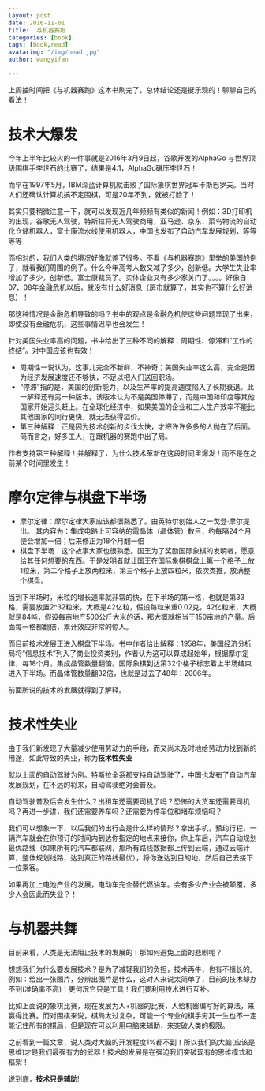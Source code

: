```yaml
---
layout: post
date: 2016-11-01
title:  与机器赛跑
categories: [book]
tags: [book,read]
avatarimg: "/img/head.jpg"
author: wangyifan

---
```


上周抽时间把《与机器赛跑》这本书刷完了，总体结论还是挺乐观的！聊聊自己的看法！

# 技术大爆发

今年上半年比较火的一件事就是2016年3月9日起，谷歌开发的AlphaGo 与世界顶级围棋手李世石的比赛了，结果是4:1，AlphaGo碾压李世石！

而早在1997年5月，IBM深蓝计算机就击败了国际象棋世界冠军卡斯巴罗夫。当时人们还确认计算机搞不定围棋，可是20年不到，就被打脸了！

其实只要稍微注意一下，就可以发现近几年频频有类似的新闻！例如：3D打印机的出现，谷歌无人驾驶，特斯拉将无人驾驶商用，亚马逊、京东、菜鸟物流的自动化仓储机器人，富士康流水线使用机器人，中国也发布了自动汽车发展规划，等等等等

而相对的，我们人类的境况好像就差了很多。不看《与机器赛跑》里举的美国的例子，就看我们周围的例子。什么今年高考人数又减了多少，创新低。大学生失业率增加了多少，创新低。富士康裁员了。实体企业又有多少家关门了。。。。好像自07、08年金融危机以后，就没有什么好消息（房市就算了，其实也不算什么好消息）！

<!-- more -->

那这种情况是金融危机导致的吗？书中的观点是金融危机使这些问题显现了出来，即使没有金融危机，这些事情迟早也会发生！

针对美国失业率高的问题，书中给出了三种不同的解释：周期性、停滞和“工作的终结”。对中国应该也有效！

- 周期性一说认为，这事儿完全不新鲜，不神奇；美国失业率这么高，完全是因为经济发展速度还不够快，不足以把人们送回职场。
- “停滞”指的是，美国的创新能力，以及生产率的提高速度陷入了长期衰退。此一解释还有另一种版本。该版本认为不是美国停滞了，而是中国和印度等其他国家开始迎头赶上。在全球化经济中，如果美国的企业和工人生产效率不能比其他国家的同行更快，就无法获得溢价。
- 第三种解释：正是因为技术创新的步伐太快，才把许许多多的人抛在了后面。简而言之，好多工人，在跟机器的赛跑中出了局。

作者支持第三种解释！并解释了，为什么技术革新在这段时间里爆发！而不是在之前某个时间里发生！

# 摩尔定律与棋盘下半场

- 摩尔定律：摩尔定律大家应该都很熟悉了。由英特尔创始人之一戈登·摩尔提出。 其内容为：集成电路上可容纳的電晶体（晶体管）数目，约每隔24个月便会增加一倍；后来修正为18个月翻一倍
- 棋盘下半场：这个故事大家也很熟悉。国王为了奖励国际象棋的发明者，愿意给其任何想要的东西。于是发明者就让国王在国际象棋棋盘上第一个格子上放1粒米，第二个格子上放两粒米，第三个格子上放四粒米，依次类推，放满整个棋盘。

当到下半场时，米粒的增长速率就非常的快，在下半场的第一格，也就是第33格，需要放置2^32粒米，大概是42亿粒，假设每粒米重0.02克，42亿粒米，大概就是84吨，假设每亩地产500公斤大米的话，那大概就相当于150亩地的产量。后面每一格都翻倍，累计效应非常的惊人。

而目前技术发展正进入棋盘下半场。书中作者给出解释：1958年，美国经济分析局将“信息技术”列入了商业投资类别，作者认为这可以算成起始年，根据摩尔定律，每18个月，集成晶管数量翻倍。国际象棋到达第32个格子标志着上半场结束进入下半场。而晶体管数量翻32倍，也就是过去了48年：2006年。

前面所说的技术的发展就得到了解释。

# 技术性失业

由于我们新发现了大量减少使用劳动力的手段，而又尚未及时地给劳动力找到新的用途，如此导致的失业，称为**技术性失业**

就以上面的自动驾驶为例。特斯拉全系都支持自动驾驶了，中国也发布了自动汽车发展规划，在不远的将来，自动驾驶绝对会普及。

自动驾驶普及后会发生什么？出租车还需要司机了吗？恐怖的大货车还需要司机吗？再进一步讲，我们还需要养车吗？还需要为停车位和堵车烦恼吗？

我们可以想象一下，以后我们的出行会是什么样的情形？拿出手机，预约行程，一辆汽车就会在你预订的时间内到达你指定的地点来接你，你上车后，汽车自动规划最优路线（如果所有的汽车都联网，那所有路线数据都上传到云端，通过云端计算，整体规划线路，达到真正的路线最优），将你送达到目的地，然后自己去接下一位乘客。

如果再加上电池产业的发展，电动车完全替代燃油车。会有多少产业会被颠覆，多少人会因此而失业？！

# 与机器共舞

目前来看，人类是无法阻止技术的发展的！那如何避免上面的悲剧呢？

想想我们为什么要发展技术？是为了减轻我们的负担，技术再牛，也有不擅长的,例如：给出一张图片，分辨出图片是什么，这对人来说太简单了，目前的技术却办不到(准确率不高)！更何况它只是工具！我们要利用技术进行互补。

比如上面说的象棋比赛，现在发展为人+机器的比赛，人给机器编写好的算法，来赢得比赛。而对围棋来说，棋局太过复杂，可能一个专业的棋手穷其一生也不一定能记住所有的棋局，但是现在可以利用电脑来辅助，来突破人类的极限。

之前看到一篇文章，说人类对大脑的开发程度1%都不到！所以我们的大脑(应该是思维)才是我们最强有力的武器！技术的发展是在强迫我们突破现有的思维模式和框架！

说到底，**技术只是辅助**!
